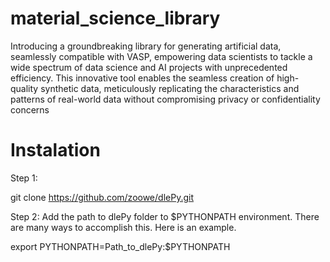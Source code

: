 # material_science_library
Introducing a groundbreaking library for generating artificial data, seamlessly compatible with VASP, empowering data scientists to tackle a wide spectrum of data science and AI projects with unprecedented efficiency. This innovative tool enables the seamless creation of high-quality synthetic data, meticulously replicating the characteristics and patterns of real-world data without compromising privacy or confidentiality concerns


# Instalation 

Step 1:

git clone https://github.com/zoowe/dlePy.git

Step 2: Add the path to dlePy folder to $PYTHONPATH environment. There are many ways to accomplish this. Here is an example.

export PYTHONPATH=Path_to_dlePy:$PYTHONPATH

